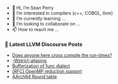 - 👋 Hi, I’m Sean Perry
- 👀 I’m interested in compilers (c++, COBOL, llvm)
- 🌱 I’m currently learning ...
- 💞️ I’m looking to collaborate on ...
- 📫 How to reach me ...

<!---
s66perry/s66perry is a ✨ special ✨ repository because its `README.md` (this file) appears on your GitHub profile.
You can click the Preview link to take a look at your changes.
--->
### 📕 Latest LLVM Discourse Posts

<!-- DISCOURSE-LLVM:START -->
- [Does anyone here cross compile the run-times?](https://discourse.llvm.org/t/does-anyone-here-cross-compile-the-run-times/74272#post_1)
- [-Wstrict-aliasing](https://discourse.llvm.org/t/wstrict-aliasing/74242#post_6)
- [Bufferization of func dialect](https://discourse.llvm.org/t/bufferization-of-func-dialect/74265#post_2)
- [[RFC] OpenMP reduction support](https://discourse.llvm.org/t/rfc-openmp-reduction-support/3367#post_12)
- [AArch64 Round table](https://discourse.llvm.org/t/aarch64-round-table/73716?page=2#post_25)
<!-- DISCOURSE-LLVM:END -->
